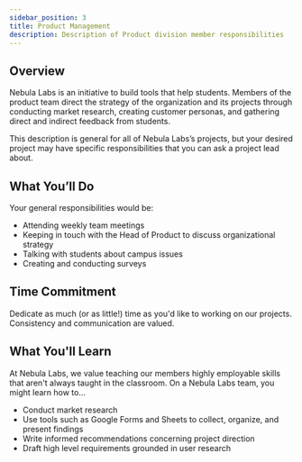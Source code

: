 ```yaml
---
sidebar_position: 3
title: Product Management
description: Description of Product division member responsibilities
---
```


## Overview

Nebula Labs is an initiative to build tools that help students. Members of the product team direct the strategy of the organization and its projects through conducting market research, creating customer personas, and gathering direct and indirect feedback from students.

This description is general for all of Nebula Labs’s projects, but your desired project may have specific responsibilities that you can ask a project lead about.

## What You’ll Do

Your general responsibilities would be:

- Attending weekly team meetings
- Keeping in touch with the Head of Product to discuss organizational strategy
- Talking with students about campus issues
- Creating and conducting surveys

## Time Commitment

Dedicate as much (or as little!) time as you'd like to working on our projects. Consistency and communication are valued.

## What You'll Learn

At Nebula Labs, we value teaching our members highly employable skills that aren't always taught in the classroom. On a Nebula Labs team, you might learn how to...

- Conduct market research
- Use tools such as Google Forms and Sheets to collect, organize, and present findings
- Write informed recommendations concerning project direction
- Draft high level requirements grounded in user research
